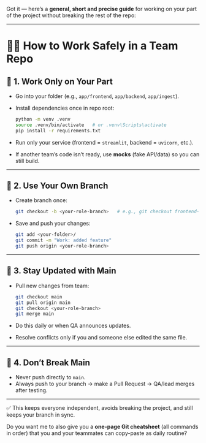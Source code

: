 Got it — here’s a **general, short and precise guide** for working on your part of the project without breaking the rest of the repo:

---

# 👩‍💻 How to Work Safely in a Team Repo

## 🔹 1. Work Only on Your Part

* Go into your folder (e.g., `app/frontend`, `app/backend`, `app/ingest`).
* Install dependencies once in repo root:

  ```bash
  python -m venv .venv
  source .venv/bin/activate   # or .venv\Scripts\activate
  pip install -r requirements.txt
  ```
* Run only your service (frontend = `streamlit`, backend = `uvicorn`, etc.).
* If another team’s code isn’t ready, use **mocks** (fake API/data) so you can still build.

---

## 🔹 2. Use Your Own Branch

* Create branch once:

  ```bash
  git checkout -b <your-role-branch>   # e.g., git checkout frontend-saini
  ```
* Save and push your changes:

  ```bash
  git add <your-folder>/
  git commit -m "Work: added feature"
  git push origin <your-role-branch>
  ```

---

## 🔹 3. Stay Updated with Main

* Pull new changes from team:

  ```bash
  git checkout main
  git pull origin main
  git checkout <your-role-branch>
  git merge main
  ```
* Do this daily or when QA announces updates.
* Resolve conflicts only if you and someone else edited the same file.

---

## 🔹 4. Don’t Break Main

* Never push directly to `main`.
* Always push to your branch → make a Pull Request → QA/lead merges after testing.

---

✅ This keeps everyone independent, avoids breaking the project, and still keeps your branch in sync.

Do you want me to also give you a **one-page Git cheatsheet** (all commands in order) that you and your teammates can copy-paste as daily routine?
